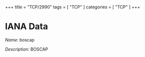 +++
title = "TCP/2990"
tags = [ "TCP" ]
categories = [ "TCP" ]
+++

# IANA Data

_Name:_ boscap

_Description:_ BOSCAP

